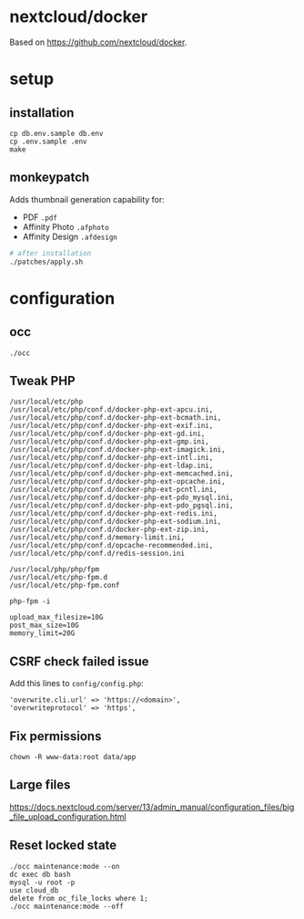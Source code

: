 # nextcloud/docker

Based on https://github.com/nextcloud/docker.

# setup

## installation

```
cp db.env.sample db.env
cp .env.sample .env
make
```

## monkeypatch

Adds thumbnail generation capability for:

- PDF `.pdf`
- Affinity Photo `.afphoto`
- Affinity Design `.afdesign`

```bash
# after installation
./patches/apply.sh
```

# configuration

## occ

```
./occ
```

## Tweak PHP

```
/usr/local/etc/php
/usr/local/etc/php/conf.d/docker-php-ext-apcu.ini,
/usr/local/etc/php/conf.d/docker-php-ext-bcmath.ini,
/usr/local/etc/php/conf.d/docker-php-ext-exif.ini,
/usr/local/etc/php/conf.d/docker-php-ext-gd.ini,
/usr/local/etc/php/conf.d/docker-php-ext-gmp.ini,
/usr/local/etc/php/conf.d/docker-php-ext-imagick.ini,
/usr/local/etc/php/conf.d/docker-php-ext-intl.ini,
/usr/local/etc/php/conf.d/docker-php-ext-ldap.ini,
/usr/local/etc/php/conf.d/docker-php-ext-memcached.ini,
/usr/local/etc/php/conf.d/docker-php-ext-opcache.ini,
/usr/local/etc/php/conf.d/docker-php-ext-pcntl.ini,
/usr/local/etc/php/conf.d/docker-php-ext-pdo_mysql.ini,
/usr/local/etc/php/conf.d/docker-php-ext-pdo_pgsql.ini,
/usr/local/etc/php/conf.d/docker-php-ext-redis.ini,
/usr/local/etc/php/conf.d/docker-php-ext-sodium.ini,
/usr/local/etc/php/conf.d/docker-php-ext-zip.ini,
/usr/local/etc/php/conf.d/memory-limit.ini,
/usr/local/etc/php/conf.d/opcache-recommended.ini,
/usr/local/etc/php/conf.d/redis-session.ini

/usr/local/php/php/fpm
/usr/local/etc/php-fpm.d
/usr/local/etc/php-fpm.conf

php-fpm -i

upload_max_filesize=10G
post_max_size=10G
memory_limit=20G
```

## CSRF check failed issue

Add this lines to `config/config.php`:

```
'overwrite.cli.url' => 'https://<domain>',
'overwriteprotocol' => 'https',
```

## Fix permissions

```
chown -R www-data:root data/app
```

## Large files

https://docs.nextcloud.com/server/13/admin_manual/configuration_files/big_file_upload_configuration.html

## Reset locked state

```
./occ maintenance:mode --on
dc exec db bash
mysql -u root -p
use cloud_db
delete from oc_file_locks where 1;
./occ maintenance:mode --off
```
